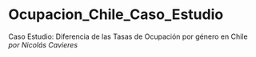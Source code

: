# Ocupacion_Chile_Caso_Estudio
Caso Estudio: Diferencia de las Tasas de Ocupación por género en Chile _por Nicolás Cavieres_
